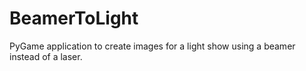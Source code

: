 # BeamerToLight
PyGame application to create images for a light show using a beamer instead of a laser.
